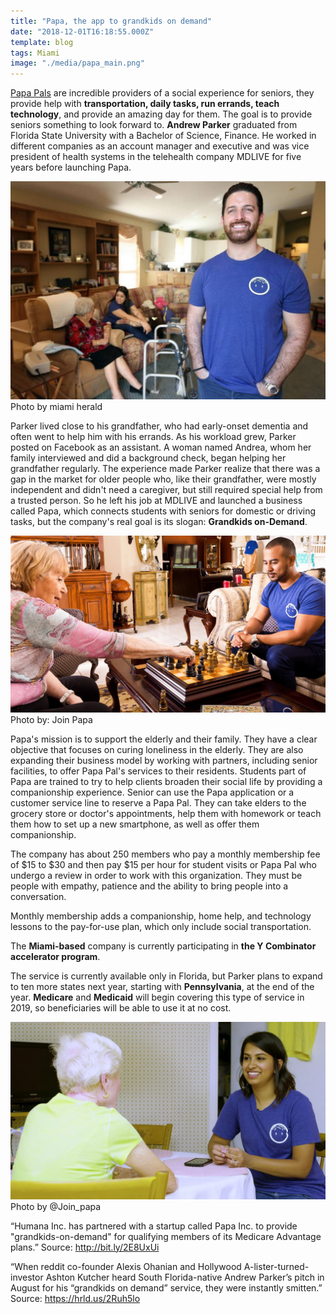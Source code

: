 ```yaml
---
title: "Papa, the app to grandkids on demand"
date: "2018-12-01T16:18:55.000Z"
template: blog
tags: Miami
image: "./media/papa_main.png"
---
```


[Papa Pals](https://www.joinpapa.com/become-papa-pal/) are incredible providers of a social experience for seniors, they provide help with **transportation, daily tasks, run errands,
teach technology**, and provide an amazing day for them. The goal is to provide seniors something to look forward to.
**Andrew Parker** graduated from Florida State University with a Bachelor of Science, Finance. He worked in different companies as an account
manager and executive and was vice president of health systems in the telehealth company MDLIVE for five years before launching Papa.

![Andrew Parker](./media/papa_1.png)
<credits>Photo by miami herald</credits>

Parker lived close to his grandfather, who had early-onset dementia and often went to help him with his errands. As his workload grew,
Parker posted on Facebook as an assistant. A woman named Andrea, whom her family interviewed and did a background check, began helping her
grandfather regularly.
The experience made Parker realize that there was a gap in the market for older people who, like their grandfather, were mostly
independent and didn't need a caregiver, but still required special help from a trusted person. So he left his job at MDLIVE and launched
a business called Papa, which connects students with seniors for domestic or driving tasks, but the company's real goal is its slogan:
**Grandkids on-Demand**.

![Andrew Parker](./media/papa_2.png)
<credits>Photo by: Join Papa</credits>

Papa's mission is to support the elderly and their family. They have a clear objective that focuses on curing loneliness in the elderly.
They are also expanding their business model by working with partners, including senior facilities, to offer Papa Pal's services to their
residents.
Students part of Papa are trained to try to help clients broaden their social life by providing a companionship experience.
Senior can use the Papa application or a customer service line to reserve a Papa Pal. They can take elders to the grocery store or
doctor's appointments, help them with homework or teach them how to set up a new smartphone, as well as offer them companionship.

The company has about 250 members who pay a monthly membership fee of $15 to $30 and then pay $15 per hour for student visits or Papa Pal
who undergo a review in order to work with this organization. They must be people with empathy, patience and the ability to bring people
into a conversation.

Monthly membership adds a companionship, home help, and technology lessons to the pay-for-use plan, which only include social
transportation.

<youtube-video id="https://www.youtube.com/watch?v=9OVyD9InLdw"></youtube-video>

The **Miami-based** company is currently participating in **the Y Combinator accelerator program**.

The service is currently available only in Florida, but Parker plans to expand to ten more states next year, starting with
**Pennsylvania**, at the end of the year. **Medicare** and **Medicaid** will begin covering this type of service in 2019, so
beneficiaries will be able to use it at no cost.

![Andrew Parker](./media/papa_3.png)
<credits>Photo by @Join_papa</credits>

<block-quote>“Humana Inc. has partnered with a startup called Papa Inc. to provide "grandkids-on-demand" for qualifying members of its
Medicare Advantage plans.”</block-quote>
<credits>Source: http://bit.ly/2E8UxUi</credits>

<block-quote>“When reddit co-founder Alexis Ohanian and Hollywood A-lister-turned-investor Ashton Kutcher heard South Florida-native
Andrew Parker’s pitch in August for his “grandkids on demand” service, they were instantly smitten.”</block-quote>
<credits>Source: https://hrld.us/2Ruh5lo</credits>
